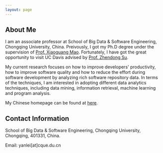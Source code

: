```yaml
---
layout: page
---
```


## About Me
 <TR><TD>
<P>
  I am an associate professor at School of Big Data & Software Engineering, Chongqing University, China. Preivously, I got my Ph.D degree under the supervision of <a href="https://www.researchgate.net/profile/Xiaoguang-Mao">Prof. Xiaoguang Mao</a>. Fortunately, I have got the great opportunity to visit UC Davis advised by <a href="https://people.inf.ethz.ch/suz/">Prof. Zhendong Su</a>.
</P> 

<P>
My current research focuses on how to improve developers' productivity, how to improve software quality and how to reduce the effort during software development by analyzing rich software repository data. In terms of the techniques, I am interested in adopting different data analytics techniques, including data mining, information retrieval, machine learning and program analysis.
</P>

<P>
My Chinese homepage can be found at <a href="http://www.cse.cqu.edu.cn/info/2096/4505.htm">here</a>.
</P>
</TD></TR>

## Contact Information

<P>
School of Big Data & Software Engineering, Chongqing University, Chongqing, 401331, China.
</P>

<P>
Email: yanlei[at]cque.du.cn
</P>
